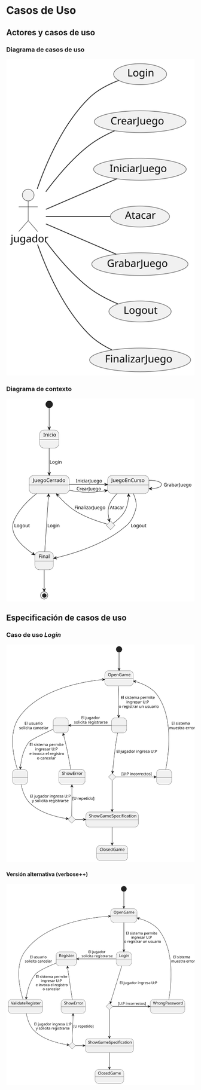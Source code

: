 # Casos de Uso

## Actores y casos de uso

### Diagrama de casos de uso

<div align=center>

![](/images/modelosUML/Material%20Base/CdU.DdCdU.svg)

</div>

### Diagrama de contexto

<div align=center>

![](/images/modelosUML/Material%20Base/CdU.DdC.svg)

</div>

## Especificación de casos de uso

### Caso de uso ***Login***

<div align=center>

![](/images/modelosUML/Material%20Base/CdU.login.de.svg)

</div>

#### Versión alternativa (verbose++)

<div align=center>

![](/images/modelosUML/Material%20Base/CdU.login.de.vV.svg)

</div>
